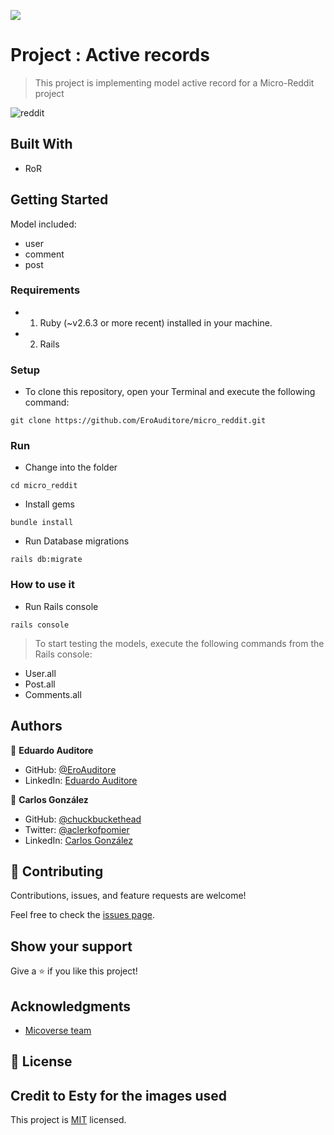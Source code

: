 ![](https://img.shields.io/badge/Microverse-blueviolet)

# Project : Active records

> This project is implementing model active record for a Micro-Reddit project

![reddit](https://user-images.githubusercontent.com/60273425/111809615-c8cab100-889a-11eb-9e7c-46535c368e70.PNG)

## Built With

- RoR

## Getting Started

Model included:

- user
- comment
- post

### Requirements
- 1. Ruby (~v2.6.3 or more recent) installed in your machine.
- 2. Rails

### Setup

* To clone this repository, open your Terminal and execute the following command:
```
git clone https://github.com/EroAuditore/micro_reddit.git
```

### Run
* Change into the folder
```
cd micro_reddit
```
* Install gems
```
bundle install
```
* Run Database migrations
```
rails db:migrate
```

### How to use it

* Run Rails console
```
rails console
```

> To start testing the models, execute the following commands from the Rails console:

- User.all
- Post.all
- Comments.all

## Authors

👤 **Eduardo Auditore**

- GitHub: [@EroAuditore](https://github.com/EroAuditore)
- LinkedIn: [Eduardo Auditore](https://www.linkedin.com/in/eroauditore/)

👤 **Carlos González**

- GitHub: [@chuckbuckethead](https://github.com/chuckbuckethead)
- Twitter: [@aclerkofpomier](https://twitter.com/aclerkofpomier)
- LinkedIn: [Carlos González](https://www.linkedin.com/in/carlosrmgonzalez/)

## 🤝 Contributing

Contributions, issues, and feature requests are welcome!

Feel free to check the [issues page](https://github.com/issues).

## Show your support

Give a ⭐️ if you like this project!

## Acknowledgments

- [Micoverse team](https://microverse.pathwright.com/library/fast-track-curriculum/69047/path/step/57421588/)

## 📝 License

## Credit to Esty for the images used

This project is [MIT](https://opensource.org/licenses/MIT) licensed.
